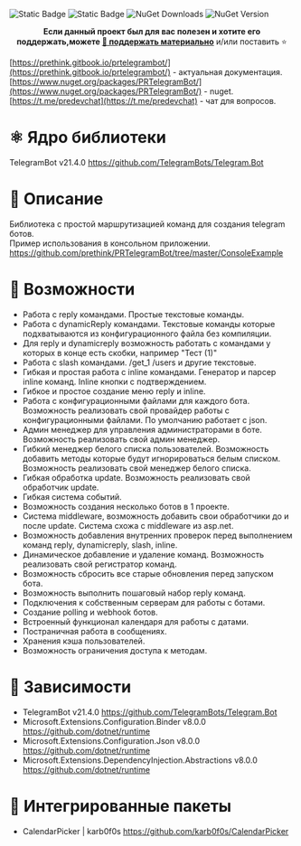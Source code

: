 ![Static Badge](https://img.shields.io/badge/version-v0.6.4-brightgreen) ![Static Badge](https://img.shields.io/badge/telegram.bot-2.4.0-blue)  ![NuGet Downloads](https://img.shields.io/nuget/dt/prtelegrambot) ![NuGet Version](https://img.shields.io/nuget/v/prtelegrambot)


<p align="center">
  <strong>Если данный проект был для вас полезен и хотите его поддержать,можете <a href="https://new.donatepay.ru/@prethink" class="button pill">💸 поддержать материально</a></strong> и/или поставить ⭐
</p>

[https://prethink.gitbook.io/prtelegrambot/](https://prethink.gitbook.io/prtelegrambot/)  - актуальная документация.        
[https://www.nuget.org/packages/PRTelegramBot/](https://www.nuget.org/packages/PRTelegramBot/) - nuget.     
[https://t.me/predevchat](https://t.me/predevchat) - чат для вопросов.    

# ⚛️ Ядро библиотеки
TelegramBot v21.4.0 https://github.com/TelegramBots/Telegram.Bot

# 📰 Описание
Библиотека с простой маршрутизацией команд для создания telegram ботов.      
Пример использования в консольном приложении. https://github.com/prethink/PRTelegramBot/tree/master/ConsoleExample

# 💎 Возможности

- Работа с reply командами. Простые текстовые команды.
- Работа с dynamicReply командами. Текстовые команды которые подхватываются из конфигурационного файла без компиляции.
- Для reply и dynamicreply возможность работать с командами у которых в конце есть скобки, например "Тест (1)"
- Работа с slash командами. /get_1 /users и другие текстовые.
- Гибкая и простая работа с inline командами. Генератор и парсер inline команд. Inline кнопки с подтверждением.
- Гибкое и простое создание меню reply и inline.
- Работа с конфигурационными файлами для каждого бота. Возможность реализовать свой провайдер работы с конфигурационными файлами. По умолчанию работает с json.
- Админ менеджер для управления администраторами в боте. Возможность реализовать свой админ менеджер.
- Гибкий менеджер белого списка пользователей. Возможность добавить методы которые будут игнорироваться белым списком. Возможность реализовать свой менеджер белого списка.
- Гибкая обработка update. Возможность реализовать свой обработчик update.
- Гибкая система событий.
- Возможность создания несколько ботов в 1 проекте.
- Система middleware, возможность добавить свои обработчики до и после update. Система схожа с middleware из asp.net.
- Возможность добавления внутренних проверок перед выполнением команд reply, dynamicreply, slash, inline.
- Динамическое добавление и удаление команд. Возможность реализовать свой регистратор команд.
- Возможность сбросить все старые обновления перед запуском бота.
- Возможность выполнить пошаговый набор reply команд.
- Подключения к собственным серверам для работы с ботами.
- Создание polling и webhook ботов.
- Встроенный функционал календаря для работы с датами.
- Постраничная работа в сообщениях.
- Хранения кэша пользователей.
- Возможность ограничения доступа к методам.


# 🔑 Зависимости

 - TelegramBot v21.4.0 https://github.com/TelegramBots/Telegram.Bot
 - Microsoft.Extensions.Configuration.Binder v8.0.0 https://github.com/dotnet/runtime
 - Microsoft.Extensions.Configuration.Json v8.0.0 https://github.com/dotnet/runtime
 - Microsoft.Extensions.DependencyInjection.Abstractions v8.0.0 https://github.com/dotnet/runtime

# 🧱 Интегрированные пакеты
 - CalendarPicker | karb0f0s   https://github.com/karb0f0s/CalendarPicker     

